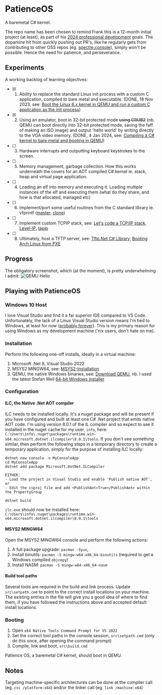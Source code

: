 # PatienceOS
A baremetal C# kernel.

The repo name has been chosen to remind Frank this is a 12-month initial project (at least), as part of his [2024 professional development](https://frankray.net/blog/2023/11/writing-an-os-in-csharp-dotnet/) goals. The dopamine hit from quickly pushing out PR's, like he regularly gets from contributing to other OSS repos (eg. [spectre.console](https://github.com/spectreconsole/spectre.console)), simply won't be possible. Hence the need for patience, and perseverance.

## Experiments
A working backlog of learning objectives:
 
- [x] 1. Ability to replace the standard Linux init process with a custom C application, compiled to bare metal and executable. (DONE, 18 Nov 2023, see: [Boot the Linux 6.x kernel in QEMU and run a custom C application as the init process](https://gist.github.com/FrankRay78/426011c03a7fb4f890eb5b4a068720c8))
- [X] 2. Using an emulator, boot in 32-bit protected mode ~~using GRUB2~~ (nb. QEMU can boot directly into 32-bit protected mode, saving the faff of making an ISO image) and output 'hello world' by writing directly to the VGA video memory. (DONE, 4 Jan 2024, see: [Compiling a C# kernel to bare metal and booting in QEMU](https://frankray.net/blog/2024/01/compiling-a-csharp-kernel-to-bare-metal-and-booting-in-qemu/))
- [ ] 3. Hardware interrupts and outputting keyboard keystrokes to the screen.
- [ ] 5. Memory management, garbage collection. How this works underneath the covers for an AOT compiled C# kernel ie. stack, heap and virtual page application.
- [ ] 4. Loading an elf into memory and executing it. Loading multiple instances of the elf and executing them (what do they share, and how is that allocated, managed etc)
- [ ] 6. Implement/port some useful routines from the C standard library ie. vfprintf ([master](https://git.musl-libc.org/cgit/musl/tree/src/stdio/vfprintf.c), [clone](https://github.com/BlankOn/musl/blob/master/src/stdio/printf.c))
- [ ] 7. Implement custom TCPIP stack, see: [Let's code a TCP/IP stack](https://www.saminiir.com/lets-code-tcp-ip-stack-1-ethernet-arp/), [Level-IP](https://github.com/saminiir/level-ip), [tapip](https://github.com/chobits/tapip)
- [ ] 8. Ultimately, host a TFTP server, see: [Tftp.Net C# Library](https://github.com/Callisto82/tftp.net), [Booting Arch Linux from PXE](https://www.saminiir.com/boot-arch-linux-from-pxe/)

## Progress
The obligatory screenshot, which (at the moment), is pretty underwhelming I admit:
![QEMU Hello](https://github.com/FrankRay78/PatienceOS/assets/52075808/944c82c0-0f5b-4880-a0bb-ee36bb5628ee)

## Playing with PatienceOS

### Windows 10 Host
I love Visual Studio and find it a far superior IDE compared to VS Code. Unfortunately, the lack of a Linux Visual Studio version means I'm tied to Windows, at least for now ([probably forever](https://developercommunity.visualstudio.com/t/Visual-Studio-for-Linux/360479)). This is my primary reason for using Windows as my development machine ('nix users, don't hate on me).

### Installation
Perform the following one-off installs, ideally in a virtual machine:

1. Microsoft .Net 8, Visual Studio 2022
2. MSYS2 MINGW64, see: [MSYS2-Installation](https://www.msys2.org/wiki/MSYS2-installation/)
3. QEMU, the native Windows binaries, see: [Download QEMU](https://www.qemu.org/download/#windows), nb. I used the latest Stefan Weil [64-bit Windows installer](https://qemu.weilnetz.de/w64/)

### Configuration

#### ILC, the Native .Net AOT compiler
ILC needs to be installed locally. It's a nuget package and will be present if you have configured and built at least one C# .Net project that emits native AOT code. I'm using version 8.0.1 of the IL compiler and so expect to see it installed in the nuget cache for my user, `info`, here: `C:\Users\info\.nuget\packages\runtime.win-x64.microsoft.dotnet.ilcompiler\8.0.1\tools`. If you don't see something similar, then perform the following steps in a temporary directory to create a temporary application, simply for the purpose of installing ILC locally:

```
dotnet new console -n MyConsoleApp
cd MyConsoleApp
dotnet add package Microsoft.DotNet.ILCompiler

EITHER:
- Load the project in Visual Studio and enable 'Publish native AOT', or
- Edit the csproj file and add <PublishAot>True</PublishAot> within the PropertyGroup

dotnet build
```
`ilc.exe` should now be installed here: `C:\Users\info\.nuget\packages\runtime.win-x64.microsoft.dotnet.ilcompiler\8.0.1\tools`

#### MSYS2 MINGW64
Open the MSYS2 MINGW64 console and perform the following actions:

1. A full package upgrade: `pacman -Syuu`, 
2. Install binutils: `pacman -S mingw-w64-x86_64-binutils` (required to get a Windows compiled `objcopy`)
3. Install NASM: `pacman -S mingw-w64-x86_64-nasm`

#### Build tool paths
Several tools are required in the build and link process. Update `src\setpath.cmd` to point to the correct install locations on your machine. The existing entries in the file will give you a good idea of where to find them, if you have followed the instructions above and accepted default install locations.

### Booting
1. Open `x64 Native Tools Command Prompt for VS 2022`
2. Set the correct tool paths in the console session, `src\setpath.cmd` (only do this once, after opening the command prompt)
3. Compile, link and boot, `src\build.cmd`

Patience OS, a baremetal C# kernel, should boot in QEMU.

## Notes
Targeting machine-specific architectures can be done at the compiler call (eg. `csc /platform:x64`) and/or the linker call (eg. `link /machine:x64`)
